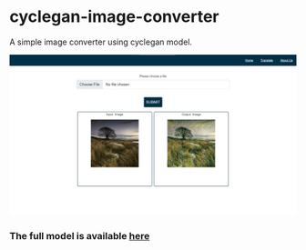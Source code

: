 # cyclegan-image-converter

A simple image converter using cyclegan model.

![CONVERT_PAGE](assets/ss.jpeg)

### The full model is available [here](https://jovian.ai/namayevivek87/practice-tf)

